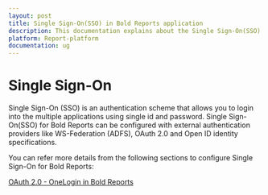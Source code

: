 ```yaml
---
layout: post
title: Single Sign-On(SSO) in Bold Reports application
description: This documentation explains about the Single Sign-On(SSO) and their configuration in Bold Reports Enterprise Reporting
platform: Report-platform
documentation: ug
---
```


# Single Sign-On

Single Sign-On (SSO) is an authentication scheme that allows you to login into the multiple applications using single id and password. Single Sign-On(SSO) for Bold Reports can be configured with external authentication providers like WS-Federation (ADFS), OAuth 2.0 and Open ID identity specifications.

You can refer more details from the following sections to configure Single Sign-On for Bold Reports:

[OAuth 2.0 - OneLogin in Bold Reports](/on-premise/authentication/single-sign-on/oauth-2.0/onelogin/)